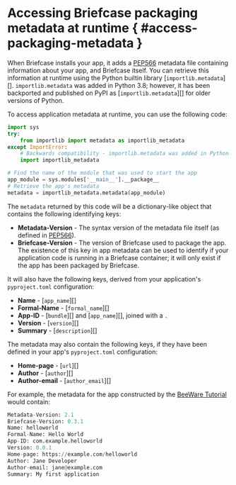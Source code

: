 # Accessing Briefcase packaging metadata at runtime  { #access-packaging-metadata }

When Briefcase installs your app, it adds a
[PEP566](https://peps.python.org/pep-0566/) metadata file containing
information about your app, and Briefcase itself. You can retrieve this
information at runtime using the Python builtin library
[`importlib.metadata`][].
`importlib.metadata` was added in Python 3.8; however, it has been
backported and published on PyPI as
[`importlib.metadata`][] for
older versions of Python.

To access application metadata at runtime, you can use the following
code:

```python
import sys
try:
    from importlib import metadata as importlib_metadata
except ImportError:
    # Backwards compatibility - importlib.metadata was added in Python 3.8
    import importlib_metadata

# Find the name of the module that was used to start the app
app_module = sys.modules['__main__'].__package__
# Retrieve the app's metadata
metadata = importlib_metadata.metadata(app_module)
```

The `metadata` returned by this code will be a dictionary-like object
that contains the following identifying keys:

- **Metadata-Version** - The syntax version of the metadata file
  itself (as defined in [PEP566](https://peps.python.org/pep-0566/)).
- **Briefcase-Version** - The version of Briefcase used to package the
  app. The existence of this key in app metadata can be used to
  identify if your application code is running in a Briefcase
  container; it will only exist if the app has been packaged by
  Briefcase.

It will also have the following keys, derived from your application's
`pyproject.toml` configuration:

- **Name** - [`app_name`][]
- **Formal-Name** - [`formal_name`][]
- **App-ID** - [`bundle`][] and
  [`app_name`][], joined with a `.`
- **Version** - [`version`][]
- **Summary** - [`description`][]

The metadata may also contain the following keys, if they have been
defined in your app's `pyproject.toml` configuration:

- **Home-page** - [`url`][]
- **Author** - [`author`][]
- **Author-email** - [`author_email`][]

For example, the metadata for the app constructed by the [BeeWare
Tutorial](https://tutorial.beeware.org/en/latest/tutorial/tutorial-1)
would contain:

```python
Metadata-Version: 2.1
Briefcase-Version: 0.3.1
Name: helloworld
Formal-Name: Hello World
App-ID: com.example.helloworld
Version: 0.0.1
Home-page: https://example.com/helloworld
Author: Jane Developer
Author-email: jane@example.com
Summary: My first application
```
